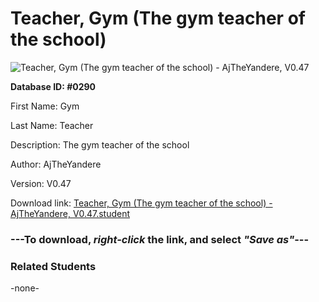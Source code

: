 # Teacher, Gym (The gym teacher of the school)

<img src="Files/Teacher, Gym (The gym teacher of the school).png" title="Teacher, Gym (The gym teacher of the school) - AjTheYandere, V0.47">

**Database ID: #0290**

First Name: Gym

Last Name: Teacher

Description: The gym teacher of the school

Author: AjTheYandere

Version: V0.47

Download link: <a href="https://raw.githubusercontent.com/Arbiter1223/Daigaku-Gurashi-Custom-Students/master/Files/Student Files/Teacher%2C%20Gym%20(The%20gym%20teacher%20of%20the%20school)%20-%20AjTheYandere%2C%20V0.47.student">Teacher, Gym (The gym teacher of the school) - AjTheYandere, V0.47.student</a>

### ---**To download, _right-click_ the link, and select _"Save as"_**---

### Related Students

-none-
